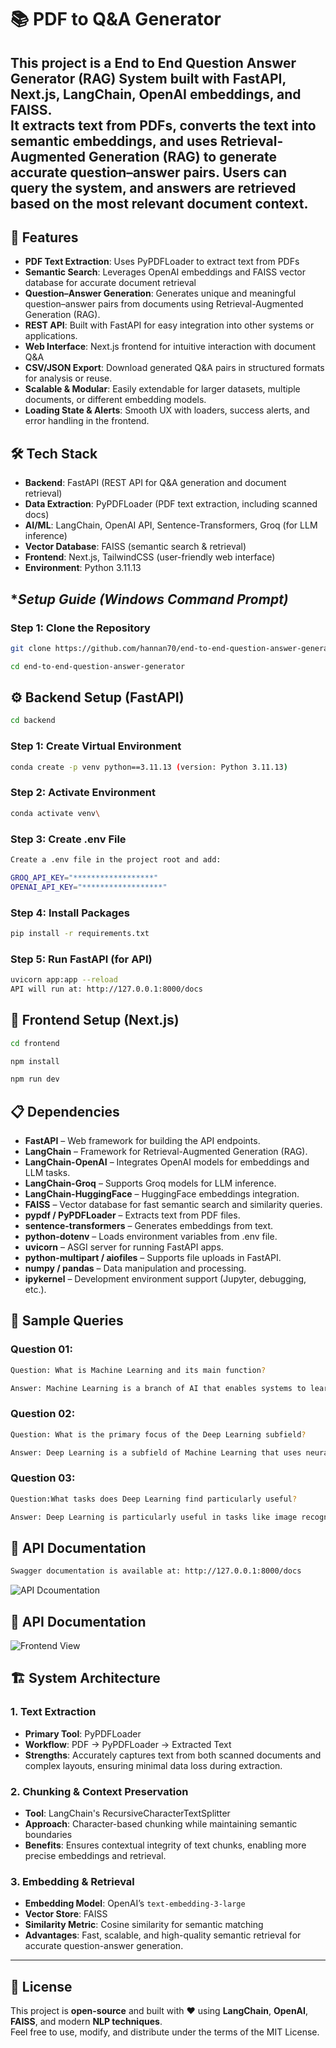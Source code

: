 # 📚 PDF to Q&A Generator

This project is a **End to End Question Answer Generator (RAG) System** built with **FastAPI**, **Next.js**, **LangChain**, **OpenAI embeddings**, and **FAISS**.  
It extracts text from PDFs, converts the text into semantic embeddings, and uses Retrieval-Augmented Generation (RAG) to generate accurate question–answer pairs. Users can query the system, and answers are retrieved based on the most relevant document context.
---

## 🌟 Features
- **PDF Text Extraction**: Uses PyPDFLoader to extract text from PDFs
- **Semantic Search**: Leverages OpenAI embeddings and FAISS vector database for accurate document retrieval
- **Question–Answer Generation**: Generates unique and meaningful question–answer pairs from documents using Retrieval-Augmented Generation (RAG).
- **REST API**: Built with FastAPI for easy integration into other systems or applications.
- **Web Interface**: Next.js frontend for intuitive interaction with document Q&A
- **CSV/JSON Export**: Download generated Q&A pairs in structured formats for analysis or reuse.
- **Scalable & Modular**: Easily extendable for larger datasets, multiple documents, or different embedding models.
- **Loading State & Alerts**: Smooth UX with loaders, success alerts, and error handling in the frontend.


## 🛠️ Tech Stack
- **Backend**: FastAPI (REST API for Q&A generation and document retrieval)  
- **Data Extraction**: PyPDFLoader (PDF text extraction, including scanned docs)  
- **AI/ML**: LangChain, OpenAI API, Sentence-Transformers, Groq (for LLM inference)  
- **Vector Database**: FAISS (semantic search & retrieval)  
- **Frontend**: Next.js, TailwindCSS (user-friendly web interface)  
- **Environment**: Python 3.11.13


## **Setup Guide (Windows Command Prompt)*

### **Step 1:** Clone the Repository
```bash
git clone https://github.com/hannan70/end-to-end-question-answer-generator.git

cd end-to-end-question-answer-generator
```


## ⚙️ Backend Setup (FastAPI)
```bash
cd backend 
````
### **Step 1:** Create Virtual Environment
```bash
conda create -p venv python==3.11.13 (version: Python 3.11.13)
```

### **Step 2:** Activate Environment
```bash
conda activate venv\
```

### **Step 3:** Create .env File
```bash
Create a .env file in the project root and add:

GROQ_API_KEY="******************"
OPENAI_API_KEY="******************"
```

### **Step 4:** Install Packages
```bash
pip install -r requirements.txt
```
 
### **Step 5:** Run FastAPI (for API)
```bash
uvicorn app:app --reload
API will run at: http://127.0.0.1:8000/docs
```

## 🎨 Frontend Setup (Next.js)
```BASH
cd frontend
```
```BASH
npm install
```
```BASH
npm run dev
```


## 📋 Dependencies
 
- **FastAPI** – Web framework for building the API endpoints.
- **LangChain** – Framework for Retrieval-Augmented Generation (RAG).
- **LangChain-OpenAI** – Integrates OpenAI models for embeddings and LLM tasks.
- **LangChain-Groq** – Supports Groq models for LLM inference.
- **LangChain-HuggingFace** – HuggingFace embeddings integration.
- **FAISS** – Vector database for fast semantic search and similarity queries.
- **pypdf / PyPDFLoader** – Extracts text from PDF files.
- **sentence-transformers** – Generates embeddings from text.
- **python-dotenv** – Loads environment variables from .env file.
- **uvicorn** – ASGI server for running FastAPI apps.
- **python-multipart / aiofiles** – Supports file uploads in FastAPI.
- **numpy / pandas** – Data manipulation and processing.
- **ipykernel** – Development environment support (Jupyter, debugging, etc.).


## 📖 Sample Queries  

### **Question 01:**  
```bash
Question: What is Machine Learning and its main function?

Answer: Machine Learning is a branch of AI that enables systems to learn from data and improve automatically.
```

### **Question 02:**  
```bash
Question: What is the primary focus of the Deep Learning subfield?

Answer: Deep Learning is a subfield of Machine Learning that uses neural networks with many layers to model complex patterns in large datasets.
```

### **Question 03:**  
```bash
Question:What tasks does Deep Learning find particularly useful?

Answer: Deep Learning is particularly useful in tasks like image recognition, speech processing, and autonomous driving.
```
 
## 📄 API Documentation
```bash
Swagger documentation is available at: http://127.0.0.1:8000/docs
```
![API Dcoumentation ](api-docs.png)

 
## 📄 API Documentation
![Frontend View ](ui-image.png)


## 🏗️ System Architecture

### **1. Text Extraction**
- **Primary Tool**: PyPDFLoader
- **Workflow**: PDF → PyPDFLoader → Extracted Text
- **Strengths**: Accurately captures text from both scanned documents and complex layouts, ensuring minimal data loss during extraction.

### **2. Chunking & Context Preservation**
- **Tool**: LangChain's RecursiveCharacterTextSplitter
- **Approach**: Character-based chunking while maintaining semantic boundaries
- **Benefits**: Ensures contextual integrity of text chunks, enabling more precise embeddings and retrieval.

### **3. Embedding & Retrieval**
- **Embedding Model**: OpenAI’s `text-embedding-3-large`
- **Vector Store**: FAISS
- **Similarity Metric**: Cosine similarity for semantic matching
- **Advantages**: Fast, scalable, and high-quality semantic retrieval for accurate question-answer generation.

---

## 📝 License

This project is **open-source** and built with ❤️ using **LangChain**, **OpenAI**, **FAISS**, and modern **NLP techniques**.  
Feel free to use, modify, and distribute under the terms of the MIT License.